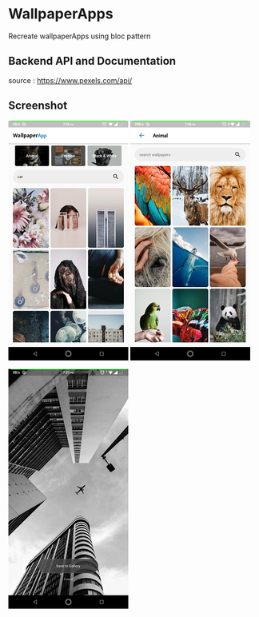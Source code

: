 # WallpaperApps
Recreate wallpaperApps using bloc pattern

## Backend API and Documentation

source : https://www.pexels.com/api/

## Screenshot 
![](images/home.jpg)  ![](images/category.jpg)

![](images/save.jpg)
